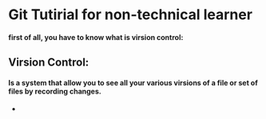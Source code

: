 # **Git Tutirial for non-technical learner**

#### first of all, you have to know what is virsion control:
## **Virsion Control:**
#### Is a system that allow you to see all your various virsions of a file or set of files by recording changes.
*
